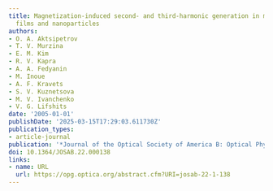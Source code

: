 ```yaml
---
title: Magnetization-induced second- and third-harmonic generation in magnetic thin
  films and nanoparticles
authors:
- O. A. Aktsipetrov
- T. V. Murzina
- E. M. Kim
- R. V. Kapra
- A. A. Fedyanin
- M. Inoue
- A. F. Kravets
- S. V. Kuznetsova
- M. V. Ivanchenko
- V. G. Lifshits
date: '2005-01-01'
publishDate: '2025-03-15T17:29:03.611730Z'
publication_types:
- article-journal
publication: '*Journal of the Optical Society of America B: Optical Physics*'
doi: 10.1364/JOSAB.22.000138
links:
- name: URL
  url: https://opg.optica.org/abstract.cfm?URI=josab-22-1-138
---
```

